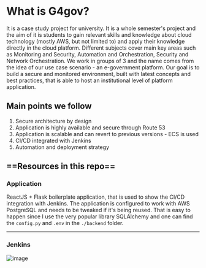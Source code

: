 # What is G4gov?
It is a case study project for university. It is a whole semester's project and the aim of it is students to gain relevant skills and knowledge about cloud technology (mostly AWS, but not limited to) and apply their knowledge directly in the cloud platform. Different subjects cover main key areas such as Monitoring and Security,  Automation and Orchestration, Security and Network Orchestration. We work in groups of 3 and the name comes from the idea of our use case scenario - an e-government platform. Our goal is to build a secure and monitored environment, built with latest concepts and best practices, that is able to host an institutional level of platform application. 

## Main points we follow
1. Secure architecture by design<br>
2. Application is highly available and secure through Route 53
3. Application is scalable and can revert to previous versions - ECS is used
4. CI/CD integrated with Jenkins
5. Automation and deployment strategy

## ==Resources in this repo==
### Application
ReactJS + Flask boilerplate application, that is used to show the CI/CD integration with Jenkins. 
The application is configured to work with AWS PostgreSQL and needs to be tweaked if it's being reused. That is easy to happen since I use the very popular library SQLAlchemy and one can find the `config.py` and `.env` in the `./backend` folder.
***
### Jenkins
![image](https://user-images.githubusercontent.com/37861327/212493108-801e629b-8819-4aaa-85b2-742a14d22d34.png)
